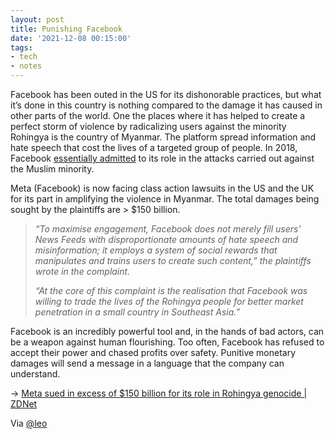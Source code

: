```yaml
---
layout: post
title: Punishing Facebook
date: '2021-12-08 00:15:00'
tags:
- tech
- notes
---
```


Facebook has been outed in the US for its dishonorable practices, but what it’s done in this country is nothing compared to the damage it has caused in other parts of the world. One the places where it has helped to create a perfect storm of violence by radicalizing users against the minority Rohingya is the country of Myanmar. The platform spread information and hate speech that cost the lives of a targeted group of people. In 2018, Facebook [essentially admitted](https://about.fb.com/news/2018/11/myanmar-hria/) to its role in the attacks carried out against the Muslim minority.

Meta (Facebook) is now facing class action lawsuits in the US and the UK for its part in amplifying the violence in Myanmar. The total damages being sought by the plaintiffs are \> $150 billion.

> _“To maximise engagement, Facebook does not merely fill users’ News Feeds with disproportionate amounts of hate speech and misinformation; it employs a system of social rewards that manipulates and trains users to create such content,” the plaintiffs wrote in the complaint._  
>   
> _“At the core of this complaint is the realisation that Facebook was willing to trade the lives of the Rohingya people for better market penetration in a small country in Southeast Asia.”_

Facebook is an incredibly powerful tool and, in the hands of bad actors, can be a weapon against human flourishing. Too often, Facebook has refused to accept their power and chased profits over safety. Punitive monetary damages will send a message in a language that the company can understand.

→ [Meta sued in excess of $150 billion for its role in Rohingya genocide | ZDNet](https://www.zdnet.com/article/meta-slapped-with-two-class-action-lawsuits-worth-in-excess-of-150b-for-its-role-in-rohingya-genocide/)

Via [@leo](https://micro.blog/leo)

